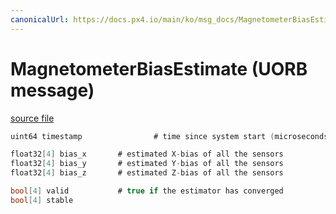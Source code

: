 ```yaml
---
canonicalUrl: https://docs.px4.io/main/ko/msg_docs/MagnetometerBiasEstimate
---
```


# MagnetometerBiasEstimate (UORB message)



[source file](https://github.com/PX4/PX4-Autopilot/blob/release/1.14/msg/MagnetometerBiasEstimate.msg)

```c
uint64 timestamp                # time since system start (microseconds)

float32[4] bias_x       # estimated X-bias of all the sensors
float32[4] bias_y       # estimated Y-bias of all the sensors
float32[4] bias_z       # estimated Z-bias of all the sensors

bool[4] valid           # true if the estimator has converged
bool[4] stable

```
